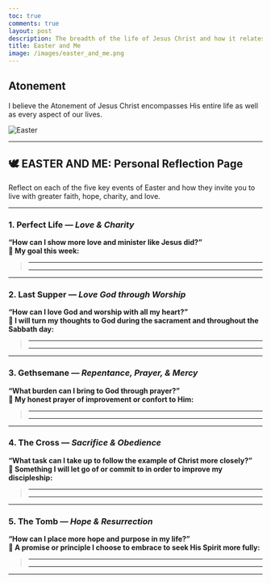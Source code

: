 ```yaml
---
toc: true
comments: true
layout: post
description: The breadth of the life of Jesus Christ and how it relates to me.
title: Easter and Me
image: /images/easter_and_me.png
---
```


## Atonement

I believe the Atonement of Jesus Christ encompasses His entire life as well as every aspect of our lives.

![Easter]({{site.baseurl}}/images/atonement_and_me.png)

---

## 🕊️ EASTER AND ME: Personal Reflection Page

Reflect on each of the five key events of Easter and how they invite you to live with greater faith, hope, charity, and love.

---

### 1. Perfect Life — *Love & Charity*  

**“How can I show more love and minister like Jesus did?”**  
**📝 My goal this week:**  
> ____________________________________________  
> ____________________________________________  

---

### 2. Last Supper — *Love God through Worship*  

**“How can I love God and worship with all my heart?”**  
**📝 I will turn my thoughts to God during the sacrament and throughout the Sabbath day:**  
> ____________________________________________  
> ____________________________________________  

---

### 3. Gethsemane — *Repentance, Prayer, & Mercy*  

**“What burden can I bring to God through prayer?”**  
**📝 My honest prayer of improvement or confort to Him:**  
> ____________________________________________  
> ____________________________________________  

---

### 4. The Cross — *Sacrifice & Obedience*  

**“What task can I take up to follow the example of Christ more closely?”**  
**📝 Something I will let go of or commit to in order to improve my discipleship:**  
> ____________________________________________  
> ____________________________________________  

---

### 5. The Tomb — *Hope & Resurrection*  

**“How can I place more hope and purpose in my life?”**  
**📝 A promise or principle I choose to embrace to seek His Spirit more fully:**  
> ____________________________________________  
> ____________________________________________  

---
